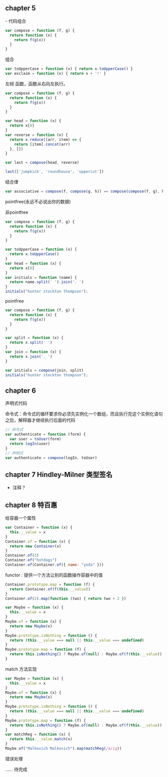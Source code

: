<h2> chapter 5 </h2>
  - 代码组合

```js
var compose = function (f, g) {
  return function (x) {
    return f(g(x))
  }
}
```
组合

```js
var toUpperCase = function (x) { return x.toUpperCase() }
var exclaim = function (x) { return x + '!' }
```

左倾 函数，函数从右向左执行。
```js
var compose = function (f, g) {
  return function (x) {
    return f(g(x))
  }
}

var head = function (x) {
  return x[0]
}
var reverse = function (x) {
  return x.reduce((arr, item) => {
    return [item].concat(arr)
  }, [])
}

var last = compose(head, reverse)

last(['jumpkick', 'roundhouse', 'uppercut'])
```

结合律
```js
var associative = compose(f, compose(g, h)) == compose(compose(f, g), h);
```

pointfree(永远不必说出你的数据)

非pointfree
```js
var compose = function (f, g) {
  return function (x) {
    return f(g(x))
  }
}

var toUpperCase = function (x) {
  return x.toUpperCase()
}
var head = function (x) {
  return x[0]
}
var initials = function (name) {
  return name.split(' ').join('. ')
}
initials("hunter stockton thompson");
```

pointfree
```js
var compose = function (f, g) {
  return function (x) {
    return f(g(x))
  }
}

var split = function (x) {
  return x.split(' ')
}
var join = function (x) {
  return x.join('. ')
}

var initials = compose(join, split)
initials("hunter stockton thompson");
```


<h2> chapter 6 </h2>

声明式代码

命令式：命令式的循环要求你必须先实例化一个数组，而且执行完这个实例化语句之后，解释器才继续执行后面的代码

```js
// 命令式
var authenticate = function (form) {
  var user = toUser(form)
  return logIn(user)
}
// 声明式
var authenticate = compose(logIn, toUser)
```

<h2> chapter 7 Hindley-Milner 类型签名</h2>

- 注释？

<h2> chapter 8 特百惠 </h2>


给容器一个属性

```js
var Container = function (x) {
  this.__value = x
}
Container.of = function (x) {
  return new Container(x)
}
Container.of(3)
Container.of("hotdogs")
Container.of(Container.of({ name: "yoda" }))
```

functor : 提供一个方法让别的函数操作容器中的值

```js
Container.prototype.map = function (f) {
  return Container.of(f(this.__value))
}
Container.of(2).map(function (two) { return two + 2 })
```


```js
var Maybe = function (x) {
  this.__value = x
}
Maybe.of = function (x) {
  return new Maybe(x)
}
Maybe.prototype.isNothing = function () {
  return (this.__value === null || this.__value === undefined)
}
Maybe.prototype.map = function (f) {
  return this.isNothing() ? Maybe.of(null) : Maybe.of(f(this.__value))
}
```

match 方法实现
```js
var Maybe = function (x) {
  this.__value = x
}
Maybe.of = function (x) {
  return new Maybe(x)
}
Maybe.prototype.isNothing = function () {
  return (this.__value === null || this.__value === undefined)
}
Maybe.prototype.map = function (f) {
  return this.isNothing() ? Maybe.of(null) : Maybe.of(f(this.__value))
}
var matchReg = function (x) {
  return this.__value.match(x)
}
Maybe.of("Malkovich Malkovich").map(matchReg(/a/ig))
```

错误处理

…… 待完成
